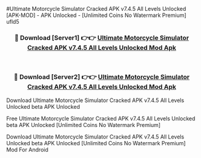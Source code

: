 #Ultimate Motorcycle Simulator Cracked APK v7.4.5 All Levels Unlocked [APK-MOD] - APK Unlocked - [Unlimited Coins No Watermark Premium] ufld5



<div align="center">

<h3>🔴 Download [Server1] 👉👉 <a href="https://momento.my/?title=Ultimate_Motorcycle_Simulator_Cracked_APK_v7.4.5_All_Levels_Unlocked">Ultimate Motorcycle Simulator Cracked APK v7.4.5 All Levels Unlocked Mod Apk</a></h3><br>

<h3>🔴 Download [Server2] 👉👉 <a href="https://momento.my/?title=Ultimate_Motorcycle_Simulator_Cracked_APK_v7.4.5_All_Levels_Unlocked">Ultimate Motorcycle Simulator Cracked APK v7.4.5 All Levels Unlocked Mod Apk</a></h3>
</div>



Download Ultimate Motorcycle Simulator Cracked APK v7.4.5 All Levels Unlocked beta APK Unlocked

Free Ultimate Motorcycle Simulator Cracked APK v7.4.5 All Levels Unlocked beta APK Unlocked [Unlimited Coins No Watermark Premium]

Download Ultimate Motorcycle Simulator Cracked APK v7.4.5 All Levels Unlocked beta APK Unlocked [Unlimited Coins No Watermark Premium] Mod For Android
